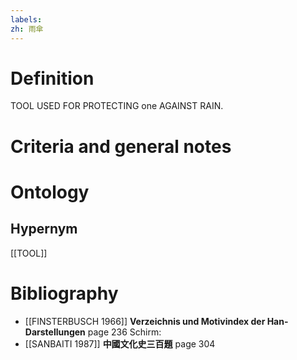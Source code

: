 ```yaml
---
labels: 
zh: 雨傘
---
```


# Definition
TOOL USED FOR PROTECTING one AGAINST RAIN.
# Criteria and general notes
# Ontology

## Hypernym
[[TOOL]]
# Bibliography
- [[FINSTERBUSCH 1966]]
**Verzeichnis und Motivindex der Han-Darstellungen** page 236
Schirm:
- [[SANBAITI 1987]]
**中國文化史三百題** page 304
